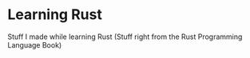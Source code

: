 # Learning Rust

Stuff I made while learning Rust (Stuff right from the Rust Programming Language Book)
